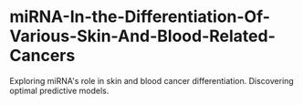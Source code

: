 # miRNA-In-the-Differentiation-Of-Various-Skin-And-Blood-Related-Cancers
Exploring miRNA's role in skin and blood cancer differentiation. Discovering optimal predictive models.
